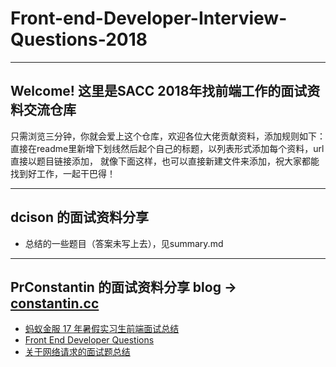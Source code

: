 # Front-end-Developer-Interview-Questions-2018

---

## Welcome! 这里是SACC 2018年找前端工作的面试资料交流仓库
只需浏览三分钟，你就会爱上这个仓库，欢迎各位大佬贡献资料，添加规则如下：
直接在readme里新增下划线然后起个自己的标题，以列表形式添加每个资料，url直接以题目链接添加，
就像下面这样，也可以直接新建文件来添加，祝大家都能找到好工作，一起干巴得！

--- 
## dcison 的面试资料分享
- 总结的一些题目（答案未写上去），见summary.md

---
## PrConstantin 的面试资料分享 blog -> [constantin.cc](http://constantin.cc/)

- [蚂蚁金服 17 年暑假实习生前端面试总结](https://segmentfault.com/a/1190000009485047)
- [Front End Developer Questions](http://markyun.github.io/2015/Front-end-Developer-Questions/)
- [关于网络请求的面试题总结](https://zhuanlan.zhihu.com/p/32565654?utm_source=com.tencent.tim&utm_medium=social)
